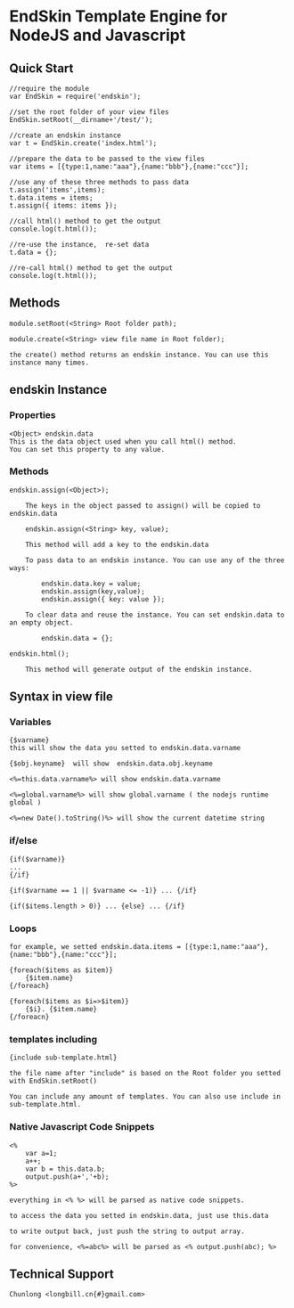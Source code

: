 # EndSkin Template Engine for NodeJS and Javascript #

## Quick Start ##

	//require the module
	var EndSkin = require('endskin');

	//set the root folder of your view files
	EndSkin.setRoot(__dirname+'/test/');

	//create an endskin instance
	var t = EndSkin.create('index.html');

	//prepare the data to be passed to the view files
	var items = [{type:1,name:"aaa"},{name:"bbb"},{name:"ccc"}];

	//use any of these three methods to pass data
	t.assign('items',items);
	t.data.items = items;
	t.assign({ items: items });

	//call html() method to get the output
	console.log(t.html());

	//re-use the instance,  re-set data
	t.data = {};

	//re-call html() method to get the output
	console.log(t.html());

## Methods ##

	module.setRoot(<String> Root folder path);

	module.create(<String> view file name in Root folder);

	the create() method returns an endskin instance. You can use this instance many times.

## endskin Instance ##

### Properties ###

	<Object> endskin.data
	This is the data object used when you call html() method.
	You can set this property to any value.

### Methods ##
	
	endskin.assign(<Object>);

		The keys in the object passed to assign() will be copied to endskin.data

		endskin.assign(<String> key, value);

		This method will add a key to the endskin.data

		To pass data to an endskin instance. You can use any of the three ways:

			endskin.data.key = value;
			endskin.assign(key,value);
			endskin.assign({ key: value });

		To clear data and reuse the instance. You can set endskin.data to an empty object.

			endskin.data = {};

	endskin.html();

		This method will generate output of the endskin instance.


## Syntax in view file ##

### Variables ###
	
	{$varname}
	this will show the data you setted to endskin.data.varname

	{$obj.keyname}  will show  endskin.data.obj.keyname

	<%=this.data.varname%> will show endskin.data.varname

	<%=global.varname%> will show global.varname ( the nodejs runtime global )

	<%=new Date().toString()%> will show the current datetime string

### if/else ###

	{if($varname)}
	...
	{/if}

	{if($varname == 1 || $varname <= -1)} ... {/if}

	{if($items.length > 0)} ... {else} ... {/if}

### Loops ###

	for example, we setted endskin.data.items = [{type:1,name:"aaa"},{name:"bbb"},{name:"ccc"}];

	{foreach($items as $item)}
		{$item.name}
	{/foreach}

	{foreach($items as $i=>$item)}
		{$i}. {$item.name}
	{/foreacn}

### templates including ###

	{include sub-template.html}

	the file name after "include" is based on the Root folder you setted with EndSkin.setRoot()

	You can include any amount of templates. You can also use include in sub-template.html.

### Native Javascript Code Snippets ###

	<%
		var a=1;
		a++;
		var b = this.data.b;
		output.push(a+','+b);
	%>
	
	everything in <% %> will be parsed as native code snippets.

	to access the data you setted in endskin.data, just use this.data

	to write output back, just push the string to output array.

	for convenience, <%=abc%> will be parsed as <% output.push(abc); %> 


## Technical Support ##

	Chunlong <longbill.cn{#}gmail.com>
	


